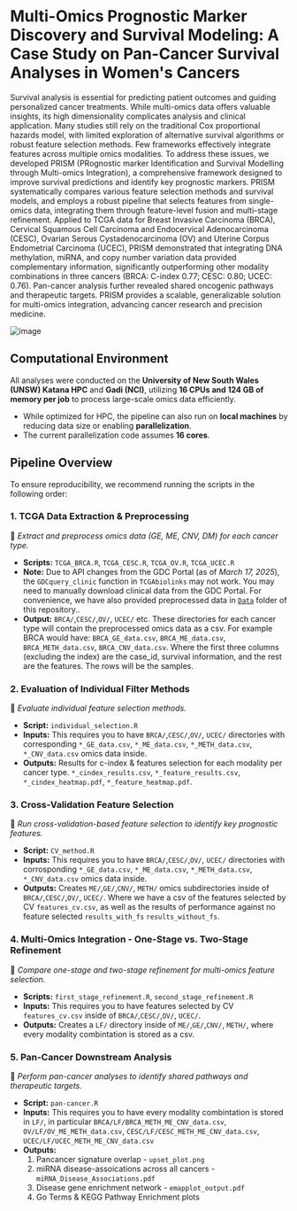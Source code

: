 # Multi-Omics Prognostic Marker Discovery and Survival Modeling: A Case Study on Pan-Cancer Survival Analyses in Women's Cancers

Survival analysis is essential for predicting patient outcomes and guiding personalized cancer treatments. While multi-omics data offers valuable insights, its high dimensionality complicates analysis and clinical application. Many studies still rely on the traditional Cox proportional hazards model, with limited exploration of alternative survival algorithms or robust feature selection methods. Few frameworks effectively integrate features across multiple omics modalities. To address these issues, we developed PRISM (PRognostic marker Identification and Survival Modelling through Multi-omics Integration), a comprehensive framework designed to improve survival predictions and identify key prognostic markers. PRISM systematically compares various feature selection methods and survival models, and employs a robust pipeline that selects features from single-omics data, integrating them through feature-level fusion and multi-stage refinement. Applied to TCGA data for Breast Invasive Carcinoma (BRCA), Cervical Squamous Cell Carcinoma and Endocervical Adenocarcinoma (CESC), Ovarian Serous Cystadenocarcinoma (OV) and Uterine Corpus Endometrial Carcinoma (UCEC), PRISM demonstrated that integrating DNA methylation, miRNA, and copy number variation data provided complementary information, significantly outperforming other modality combinations in three cancers (BRCA: C-index 0.77; CESC: 0.80; UCEC: 0.76). Pan-cancer analysis further revealed shared oncogenic pathways and therapeutic targets. PRISM provides a scalable, generalizable solution for multi-omics integration, advancing cancer research and precision medicine. 

![image](https://github.com/user-attachments/assets/67e2bb8e-19ea-4038-9f6f-5084e87272d1)

## **Computational Environment**  
All analyses were conducted on the **University of New South Wales (UNSW) Katana HPC** and **Gadi (NCI)**, utilizing **16 CPUs and 124 GB of memory per job** to process large-scale omics data efficiently.  

- While optimized for HPC, the pipeline can also run on **local machines** by reducing data size or enabling **parallelization**.  
- The current parallelization code assumes **16 cores**.  

## **Pipeline Overview**  
To ensure reproducibility, we recommend running the scripts in the following order:  

### **1. TCGA Data Extraction & Preprocessing**  
📌 *Extract and preprocess omics data (GE, ME, CNV, DM) for each cancer type.*  
- **Scripts:** `TCGA_BRCA.R`, `TCGA_CESC.R`, `TCGA_OV.R`, `TCGA_UCEC.R`  
- **Note:** Due to API changes from the GDC Portal (as of *March 17, 2025*), the `GDCquery_clinic` function in `TCGAbiolinks` may not work. You may need to manually download clinical data from the GDC Portal. For convenience, we have also provided preprocessed data in [`Data`](./Data) folder of this repository..
- **Output:** `BRCA/`,`CESC/`,`OV/`, `UCEC/` etc. These directories for each cancer type will contain the preprocessed omics data as a csv. For example BRCA would have:
  `BRCA_GE_data.csv`, `BRCA_ME_data.csv`, `BRCA_METH_data.csv`, `BRCA_CNV_data.csv`. Where the first three columns (excluding the index) are the case_id, survival information, and the rest are the features. The rows will be the samples.

### **2. Evaluation of Individual Filter Methods**  
📌 *Evaluate individual feature selection methods.*  
- **Script:** `individual_selection.R`
- **Inputs:** This requires you to have `BRCA/`,`CESC/`,`OV/`, `UCEC/` directories with corresponding `*_GE_data.csv`, `*_ME_data.csv`, `*_METH_data.csv`, `*_CNV_data.csv` omics data inside.
- **Outputs:** Results for c-index & features selection for each modality per cancer type. `*_cindex_results.csv`, `*_feature_results.csv`,  `*_cindex_heatmap.pdf`,  `*_feature_heatmap.pdf`.

### **3. Cross-Validation Feature Selection**  
📌 *Run cross-validation-based feature selection to identify key prognostic features.*  
- **Script:** `CV_method.R`
- **Inputs:** This requires you to have `BRCA/`,`CESC/`,`OV/`, `UCEC/` directories with corrosponding `*_GE_data.csv`, `*_ME_data.csv`, `*_METH_data.csv`, `*_CNV_data.csv` omics data inside.
- **Outputs:** Creates `ME/`,`GE/`,`CNV/`, `METH/` omics subdirectories inside of `BRCA/`,`CESC/`,`OV/`, `UCEC/`. Where we have a csv of the features selected by CV `features_cv.csv`, as well as the results of performance against no feature selected `results_with_fs` `results_without_fs`. 

### **4. Multi-Omics Integration - One-Stage vs. Two-Stage Refinement**  
📌 *Compare one-stage and two-stage refinement for multi-omics feature selection.*  
- **Scripts:** `first_stage_refinement.R`, `second_stage_refinement.R`
- **Inputs:** This requires you to have features selected by CV `features_cv.csv` inside of `BRCA/`,`CESC/`,`OV/`, `UCEC/`.
- **Outputs:** Creates a `LF/` directory inside of `ME/`,`GE/`,`CNV/`, `METH/`, where every modality combintation is stored as a csv.

### **5. Pan-Cancer Downstream Analysis**  
📌 *Perform pan-cancer analyses to identify shared pathways and therapeutic targets.*  
- **Script:** `pan-cancer.R`
- **Inputs:** This requires you to have every modality combintation is stored in `LF/`, in particular `BRCA/LF/BRCA_METH_ME_CNV_data.csv`, `OV/LF/OV_ME_METH_data.csv`, `CESC/LF/CESC_METH_ME_CNV_data.csv`, `UCEC/LF/UCEC_METH_ME_CNV_data.csv`
- **Outputs:**
  1. Pancancer signature overlap - `upset_plot.png`
  2. miRNA disease-assoications across all cancers - `miRNA_Disease_Associations.pdf`
  3. Disease gene enrichment network - `emapplot_output.pdf`
  4. Go Terms & KEGG Pathway Enrichment plots
  
  


